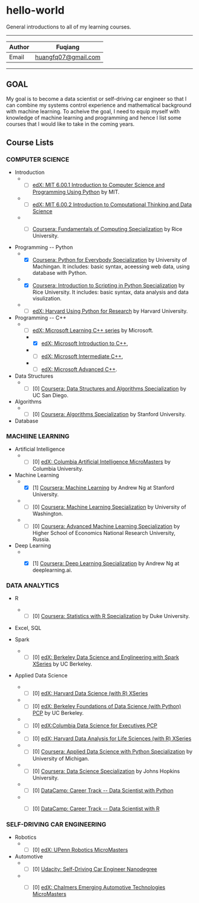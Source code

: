 hello-world
===============
General introductions to all of my learning courses.

****

|Author|Fuqiang|
|---|---
|Email|huangfq07@gmail.com

****
## GOAL
My goal is to become a data scientist or self-driving car engineer so that I can combine my systems control experience and mathematical background with machine learning. To acheive the goal, I need to equip myself with knowledge of machine learning and programming and hence I list some courses that I would like to take in the coming years.

## Course Lists

### COMPUTER SCIENCE

  * Introduction
    * - [ ]  [edX: MIT 6.00.1 Introduction to Computer Science and Programming Using Python](https://www.edx.org/course/introduction-computer-science-mitx-6-00-1x-11) by MIT.
    * - [ ] [edX: MIT 6.00.2 Introduction to Computational Thinking and Data Science](https://www.edx.org/course/introduction-computational-thinking-data-mitx-6-00-2x-6)
    * - [ ] [Coursera: Fundamentals of Computing Specialization](https://www.coursera.org/specializations/computer-fundamentals) by Rice University.
    
  
  * Programming -- Python
    * - [X] [Coursera: Python for Everybody Specialization](https://www.coursera.org/specializations/python) by University of Machingan. It includes: basic syntax, aceessing web data, using database with Python.
    * - [X] [Coursera: Introduction to Scripting in Python Specialization](https://www.coursera.org/specializations/introduction-scripting-in-python) by Rice University. It includes: basic syntax, data analysis and data visulization.
    * - [ ] [edX: Harvard Using Python for Research](https://www.edx.org/course/using-python-research-harvardx-ph526x-0) by Harvard University.
  
  * Programming -- C++
    * - [ ] [edX: Microsoft Learning C++ series](https://www.edx.org/course/introduction-c-microsoft-dev210x-6) by Microsoft.
      * - [X] [edX: Microsoft Introduction to C++](https://www.edx.org/course/introduction-c-microsoft-dev210x-6),
      * - [ ] [edX: Microsoft Intermediate C++](https://www.edx.org/course/intermediate-c-microsoft-dev210-2x-0),
      * - [ ] [edX: Microsoft Advanced C++](https://www.edx.org/course/advanced-c).
  
  * Data Structures
    * - [ ] [0] [Coursera: Data Structures and Algorithms Specialization](https://www.coursera.org/specializations/data-structures-algorithms) by UC San Diego.
  
  * Algorithms
    * - [ ] [0] [Coursera: Algorithms Specialization](https://www.coursera.org/specializations/algorithms) by Stanford University.
  
  * Database


### MACHIINE LEARNING
  
  * Artificial Intelligence
    * - [ ] [0] [edX: Columbia Artificial Intelligence MicroMasters](https://www.edx.org/micromasters/columbiax-artificial-intelligence) by Columbia University.
  
  * Machine Learning
    * - [X] [1] [Coursera: Machine Learning](https://www.coursera.org/learn/machine-learning) by Andrew Ng at Stanford University.
    * - [ ] [0] [Coursera: Machine Learning Specialization](https://www.coursera.org/specializations/machine-learning) by University of Washington.
    * - [ ] [0] [Coursera: Advanced Machine Learning Specialization](https://www.coursera.org/specializations/aml) by Higher School of Economics National Research University, Russia.
  
  * Deep Learning
    * - [X] [1] [Coursera: Deep Learning Specialization](https://www.coursera.org/specializations/deep-learning) by Andrew Ng at deeplearning.ai.


### DATA ANALYTICS
  
  * R
    * - [ ] [0] [Coursera: Statistics with R Specialization](https://www.coursera.org/specializations/statistics) by Duke University.
  
  * Excel, SQL
  
  * Spark
    * - [ ] [0] [edX: Berkeley Data Science and Englineering with Spark XSeries](https://www.edx.org/xseries/data-science-engineering-apacher-sparktm) by UC Berkeley.
  
  * Applied Data Science
    * - [ ] [0] [edX: Harvard Data Science (with R) XSeries](https://www.edx.org/professional-certificate/harvardx-data-science)
    * - [ ] [0] [edX: Berkeley Foundations of Data Science (with Python) PCP](https://www.edx.org/professional-certificate/berkeleyx-foundations-of-data-science) by UC Berkeley.
    * - [ ] [0] [edX:Columbia Data Science for Executives PCP](https://www.edx.org/professional-certificate/data-science-executives)
    * - [ ] [0] [edX: Harvard Data Analysis for Life Sciences (with R) XSeries](https://www.edx.org/xseries/data-analysis-life-sciences)
    * - [ ] [0] [Coursera: Applied Data Science with Python Specialization](https://www.coursera.org/specializations/data-science-python) by University of Michigan.
    * - [ ] [0] [Coursera: Data Science Specialization](https://www.coursera.org/specializations/jhu-data-science) by Johns Hopkins University.
    * - [ ] [0] [DataCamp: Career Track -- Data Scientist with Python](https://www.datacamp.com/tracks/data-scientist-with-python)
    * - [ ] [0] [DataCamp: Career Track -- Data Scientist with R](https://www.datacamp.com/tracks/data-scientist-with-r)


### SELF-DRIVING CAR ENGINEERING
  
   * Robotics
     * - [ ] [0] [edX: UPenn Robotics MicroMasters](https://www.edx.org/micromasters/pennx-robotics)
     
   * Automotive
     * - [ ] [0] [Udacity: Self-Driving Car Engineer Nanodegree](https://www.udacity.com/course/self-driving-car-engineer-nanodegree--nd013)
     * - [ ] [0] [edX: Chalmers Emerging Automotive Technologies MicroMasters](https://www.edx.org/micromasters/chalmersx-emerging-automotive-technologies)

